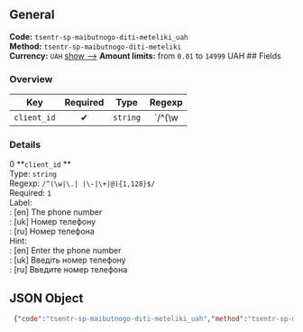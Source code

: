 ## General 
**Code:** `tsentr-sp-maibutnogo-diti-meteliki_uah`  
**Method:** `tsentr-sp-maibutnogo-diti-meteliki`  
**Currency:** `UAH` [show -->]() 
**Amount limits:** from `0.01`  to `14999`  UAH ## Fields 
### Overview 
|Key|Required|Type|Regexp| 
|:---:|:---:|:---:|:---:| 
|`client_id` |✔ |`string` |`/^(\w|\.| |\-|\+|@){1,128}$/` | 
 
### Details 
0 **`client_id` **  
Type: `string`  
Regexp: `/^(\w|\.| |\-|\+|@){1,128}$/`  
Required: `1`  
Label:  
: [en] The phone number  
: [uk] Номер телефону  
: [ru] Номер телефона  
Hint:  
: [en] Enter the phone number  
: [uk] Введіть номер телефону  
: [ru] Введите номер телефона  
## JSON Object 
```json
 {"code":"tsentr-sp-maibutnogo-diti-meteliki_uah","method":"tsentr-sp-maibutnogo-diti-meteliki","currency":"UAH","fields":[{"key":"client_id","type":"string","label":{"en":"The phone number","uk":"\u041d\u043e\u043c\u0435\u0440 \u0442\u0435\u043b\u0435\u0444\u043e\u043d\u0443","ru":"\u041d\u043e\u043c\u0435\u0440 \u0442\u0435\u043b\u0435\u0444\u043e\u043d\u0430"},"regexp":"\/^(\\w|\\.| |\\-|\\+|@){1,128}$\/","required":true,"position":1,"hint":{"en":"Enter the phone number","uk":"\u0412\u0432\u0435\u0434\u0456\u0442\u044c \u043d\u043e\u043c\u0435\u0440 \u0442\u0435\u043b\u0435\u0444\u043e\u043d\u0443","ru":"\u0412\u0432\u0435\u0434\u0438\u0442\u0435 \u043d\u043e\u043c\u0435\u0440 \u0442\u0435\u043b\u0435\u0444\u043e\u043d\u0430"},"example":"635317016"}],"amount_min":0.01,"amount_max":14999}```  
